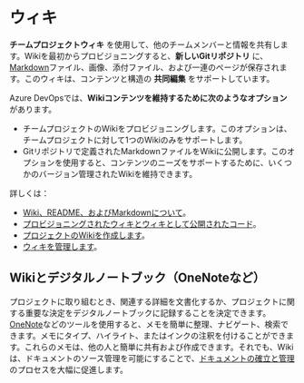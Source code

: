 # ウィキ

**チームプロジェクトウィキ** を使用して、他のチームメンバーと情報を共有します。Wikiを最初からプロビジョニングすると、**新しいGitリポジトリ** に、 [Markdown](./languages.md#markdown)ファイル、画像、添付ファイル、および一連のページが保存されます。このウィキは、コンテンツと構造の **共同編集** をサポートしています。

Azure DevOpsでは、**Wikiコンテンツを維持するために次のようなオプション** があります。

- チームプロジェクトのWikiをプロビジョニングします。このオプションは、チームプロジェクトに対して1つのWikiのみをサポートします。
- Gitリポジトリで定義されたMarkdownファイルをWikiに公開します。このオプションを使用すると、コンテンツのニーズをサポートするために、いくつかのバージョン管理されたWikiを維持できます。

詳しくは：

- [Wiki、README、およびMarkdownについて](https://docs.microsoft.com/en-us/azure/devops/project/wiki/about-readme-wiki?view=azure-devops)。
- [プロビジョニングされたウィキとウィキとして公開されたコード](https://docs.microsoft.com/en-us/azure/devops/project/wiki/provisioned-vs-published-wiki?view=azure-devops)。
- [プロジェクトのWikiを作成します](https://docs.microsoft.com/en-us/azure/devops/project/wiki/wiki-create-repo?view=azure-devops&tabs=browser)。
- [ウィキを管理します](https://docs.microsoft.com/en-us/azure/devops/project/wiki/manage-wikis?view=azure-devops)。

## Wikiとデジタルノートブック（OneNoteなど）

プロジェクトに取り組むとき、関連する詳細を文書化するか、プロジェクトに関する重要な決定をデジタルノートブックに記録することを決定できます。[OneNote](https://www.microsoft.com/en-us/microsoft-365/onenote/digital-note-taking-app)などのツールを使用すると、メモを簡単に整理、ナビゲート、検索できます。メモにタイプ、ハイライト、またはインクの注釈を付けることができます。これらのメモは、他の人と簡単に共有および作成できます。それでも、Wikiは、ドキュメントのソース管理を可能にすることで、[ドキュメントの確立と管理](../best-practices/establish-and-manage.md)のプロセスを大幅に促進します。
